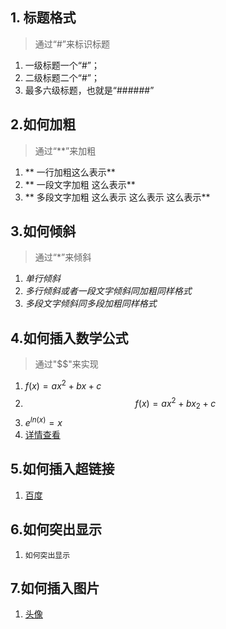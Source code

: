 ## 1. 标题格式
>通过“#”来标识标题
1. 一级标题一个“#”；
2. 二级标题二个“#”；
3. 最多六级标题，也就是“######”


## 2.如何加粗
>通过“**”来加粗
1. ** 一行加粗这么表示**
2. ** 一段文字加粗
    这么表示**
3. ** 多段文字加粗
    这么表示
    这么表示
    这么表示**


## 3.如何倾斜
>通过“*”来倾斜
1. *单行倾斜*
2. *多行倾斜或者一段文字倾斜同加粗同样格式*
3. *多段文字倾斜同多段加粗同样格式*


## 4.如何插入数学公式
>通过"$$"来实现
1. $f(x)=ax^2+bx+c$
2. $$f(x)=ax^2+bx_2+c$$
3. $e^{ln(x)}=x$
4. [详情查看](https://www.jianshu.com/p/70917dab822b)


## 5.如何插入超链接
1. [百度](https://www.baidu.com)

## 6.如何突出显示
1. `如何突出显示`


## 7.如何插入图片
1. [头像](/Users/shiluyou/Desktop/Nlp/pictures/touxiang.jpg)
